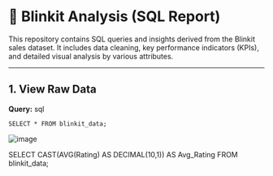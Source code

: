 # 🛒 Blinkit Analysis (SQL Report)

This repository contains SQL queries and insights derived from the Blinkit sales dataset. It includes data cleaning, key performance indicators (KPIs), and detailed visual analysis by various attributes.

---

## 1. View Raw Data

**Query:**
sql
```
SELECT * FROM blinkit_data;
```

![image](https://github.com/user-attachments/assets/d26e1639-d7dc-43ae-9793-eb64afb58ff0)



SELECT CAST(AVG(Rating) AS DECIMAL(10,1)) AS Avg_Rating
FROM blinkit_data;

